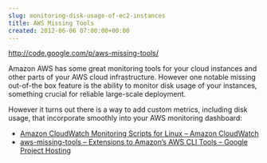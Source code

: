 ```yaml
---  
slug: monitoring-disk-usage-of-ec2-instances
title: AWS Missing Tools
created: 2012-06-06 07:00:00+00:00
---  
```

http://code.google.com/p/aws-missing-tools/

Amazon AWS has some great monitoring tools for your cloud instances and other parts of your AWS cloud infrastructure.  However one notable missing out-of-the box feature is the ability to monitor disk usage of your instances, something crucial for reliable large-scale deployment.

However it turns out there is a way to add custom metrics, including disk usage, that incorporate smoothly into your AWS monitoring dashboard:

* [Amazon CloudWatch Monitoring Scripts for Linux – Amazon CloudWatch](http://docs.amazonwebservices.com/AmazonCloudWatch/latest/DeveloperGuide/mon-scripts-perl.html)
* [aws-missing-tools – Extensions to Amazon’s AWS CLI Tools – Google Project Hosting](http://code.google.com/p/aws-missing-tools/)
